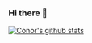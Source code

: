 ### Hi there 👋

<!--
**unreleased/unreleased** is a ✨ _special_ ✨ repository because its `README.md` (this file) appears on your GitHub profile.

Here are some ideas to get you started:

- 🔭 I’m currently working on ...
- 🌱 I’m currently learning ...
- 👯 I’m looking to collaborate on ...
- 🤔 I’m looking for help with ...
- 💬 Ask me about ...
- 📫 How to reach me: ...
- 😄 Pronouns: ...
- ⚡ Fun fact: ...


-->

[![Conor's github stats](https://github-readme-stats.vercel.app/api?username=unreleased&show_icons=true&count_private=true&theme=radical)](https://github.com/anuraghazra/github-readme-stats)
